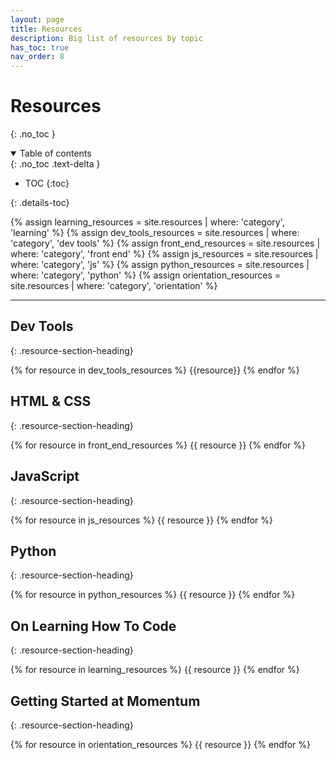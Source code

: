 ```yaml
---
layout: page
title: Resources
description: Big list of resources by topic
has_toc: true
nav_order: 8
---
```


# Resources
{: .no_toc }

<details open markdown="block">

  <summary>
    Table of contents
  </summary>
  {: .no_toc .text-delta }

- TOC
{:toc}

</details>
{: .details-toc}


{% assign learning_resources = site.resources | where: 'category', 'learning' %}
{% assign dev_tools_resources = site.resources | where: 'category', 'dev tools' %}
{% assign front_end_resources = site.resources | where: 'category', 'front end' %}
{% assign js_resources = site.resources | where: 'category', 'js' %}
{% assign python_resources = site.resources | where: 'category', 'python' %}
{% assign orientation_resources = site.resources | where: 'category', 'orientation' %}

---

## Dev Tools
{: .resource-section-heading}

{% for resource in dev_tools_resources %}
  {{resource}}
{% endfor %}

## HTML & CSS
{: .resource-section-heading}

{% for resource in front_end_resources %}
  {{ resource }}
{% endfor %}

## JavaScript
{: .resource-section-heading}

{% for resource in js_resources %}
  {{ resource }}
{% endfor %}

## Python
{: .resource-section-heading}

{% for resource in python_resources %}
  {{ resource }}
{% endfor %}

## On Learning How To Code
{: .resource-section-heading}

{% for resource in learning_resources %}
  {{ resource }}
{% endfor %}

## Getting Started at Momentum
{: .resource-section-heading}

{% for resource in orientation_resources %}
  {{ resource }}
{% endfor %}
